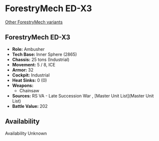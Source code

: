 # ForestryMech ED-X3 

[Other ForestryMech variants](../forestrymech.md) 

## ForestryMech ED-X3 

- **Role:** Ambusher 
- **Tech Base:** Inner Sphere (2865) 
- **Chassis:** 25 tons (Industrial) 
- **Movement:** 5 / 8, ICE 
- **Armor:** 32 
- **Cockpit:** Industrial 
- **Heat Sinks:** 0 (0) 
- **Weapons:** 
  - Chainsaw 
- **Sources:** RS VA - Late Succession War , [Master Unit List](Master Unit List) 
- **Battle Value:** 202 

## Availability 

Availability Unknown 

